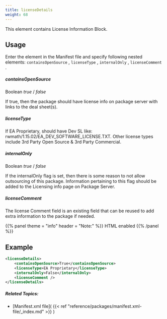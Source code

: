 ```yaml
---
title: licenseDetails
weight: 68
---
```


This element contains License Information Block.

## Usage ##

Enter the element in the Manifest file and specify following nested elements: `containsOpenSource` ,  `licenseType` ,  `internalOnly` ,  `licenseComment` .

##### containsOpenSource #####
Boolean *true* / *false* 

If true, then the package should have license info on package server with links to the deal sheet(s).

##### licenseType #####
If EA Proprietary, should have Dev SL like: rwmath/1.15.02/EA_DEV_SOFTWARE_LICENSE.TXT.
Other license types include 3rd Party Open Source &amp; 3rd Party Commercial.

##### internalOnly #####
Boolean *true* / *false* 

If the internalOnly flag is set, then there is some reason to not allow outsourcing of this package.
Information pertaining to this flag should be added to the Licensing info page on Package Server.

##### licenseComment #####
The license Comment field is an existing field that can be reused to add extra information to the package if needed.


{{% panel theme = "info" header = "Note:" %}}
HTML enabled
{{% /panel %}}
## Example ##


```xml
<licenseDetails>
    <containsOpenSource>True</containsOpenSource>
    <licenseType>EA Proprietary</licenseType>
    <internalOnly>False</internalOnly>
    <licenseComment />
</licenseDetails>
```

##### Related Topics: #####
-  [Manifest.xml file]( {{< ref "reference/packages/manifest.xml-file/_index.md" >}} ) 
